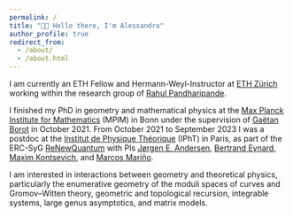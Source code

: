 ```yaml
---
permalink: /
title: "👋🏻 Hello there, I'm Alessandro"
author_profile: true
redirect_from: 
  - /about/
  - /about.html
---
```


I am currently an ETH Fellow and Hermann-Weyl-Instructor at [ETH Zürich](https://math.ethz.ch/) working within the research group of [Rahul Pandharipande](https://people.math.ethz.ch/~rahul/). 

I finished my PhD in geometry and mathematical physics at the [Max Planck Institute for Mathematics](https://www.mpim-bonn.mpg.de/) (MPIM) in Bonn under the supervision of [Gaëtan Borot](https://www.mathematik.hu-berlin.de/de/forschung/forschungsgebiete/mathematische-physik/borot-mp-homepage) in October 2021. From October 2021 to September 2023 I was a postdoc at the [Institut de Physique Théorique](https://www.ipht.fr/en/index.php) (IPhT) in Paris, as part of the ERC-SyG [ReNewQuantum](https://renewquantum.eu) with PIs [Jørgen E. Andersen](https://portal.findresearcher.sdu.dk/en/persons/jea), [Bertrand Eynard](http://bertrand.eynard.free.fr/index.html), [Maxim Kontsevich](https://www.ihes.fr/~maxim), and [Marcos Mariño](https://www.marcosmarino.net/).

I am interested in interactions between geometry and theoretical physics, particularly the enumerative geometry of the moduli spaces of curves and Gromov–Witten theory, geometric and topological recursion, integrable systems, large genus asymptotics, and matrix models.